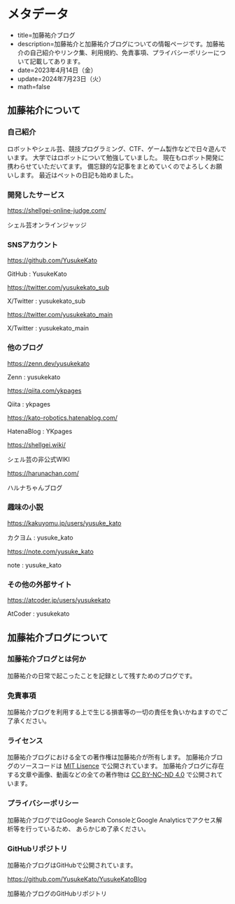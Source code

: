 # メタデータ
- title=加藤祐介ブログ
- description=加藤祐介と加藤祐介ブログについての情報ページです。加藤祐介の自己紹介やリンク集、利用規約、免責事項、プライバシーポリシーについて記載してあります。
- date=2023年4月14日（金）
- update=2024年7月23日（火）
- math=false

## 加藤祐介について

### 自己紹介
ロボットやシェル芸、競技プログラミング、CTF、ゲーム製作などで日々遊んでいます。
大学ではロボットについて勉強していました。
現在もロボット開発に携わらせていただいてます。
備忘録的な記事をまとめていくのでよろしくお願いします。
最近はペットの日記も始めました。

### 開発したサービス
https://shellgei-online-judge.com/

シェル芸オンラインジャッジ

### SNSアカウント
https://github.com/YusukeKato

GitHub : YusukeKato

https://twitter.com/yusukekato_sub

X/Twitter : yusukekato_sub

https://twitter.com/yusukekato_main

X/Twitter : yusukekato_main

### 他のブログ
https://zenn.dev/yusukekato

Zenn : yusukekato

https://qiita.com/ykpages

Qiita : ykpages

https://kato-robotics.hatenablog.com/

HatenaBlog : YKpages

https://shellgei.wiki/

シェル芸の非公式WIKI

https://harunachan.com/

ハルナちゃんブログ

### 趣味の小説
https://kakuyomu.jp/users/yusuke_kato

カクヨム : yusuke_kato

https://note.com/yusuke_kato

note : yusuke_kato

### その他の外部サイト
https://atcoder.jp/users/yusukekato

AtCoder : yusukekato

## 加藤祐介ブログについて

### 加藤祐介ブログとは何か
加藤祐介の日常で起こったことを記録として残すためのブログです。

### 免責事項
加藤祐介ブログを利用する上で生じる損害等の一切の責任を負いかねますのでご了承ください。

### ライセンス
加藤祐介ブログにおける全ての著作権は加藤祐介が所有します。
加藤祐介ブログのソースコードは
<a href="https://github.com/YusukeKato/YusukeKatoBlog/blob/main/LICENSE">MIT Lisence</a>
で公開されています。
加藤祐介ブログに存在する文章や画像、動画などの全ての著作物は
<a href="https://github.com/YusukeKato/YusukeKatoBlog/blob/main/LICENSE">CC BY-NC-ND 4.0</a>
で公開されています。

### プライバシーポリシー
加藤祐介ブログではGoogle Search ConsoleとGoogle Analyticsでアクセス解析等を行っているため、
あらかじめ了承ください。

### GitHubリポジトリ
加藤祐介ブログはGitHubで公開されています。

https://github.com/YusukeKato/YusukeKatoBlog

加藤祐介ブログのGitHubリポジトリ


